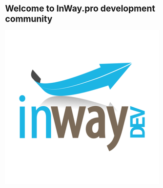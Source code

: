 # Welcome to InWay.pro development community

<img src="logog4v2-dev-simple-square-hdpi-optimized.svg" />
